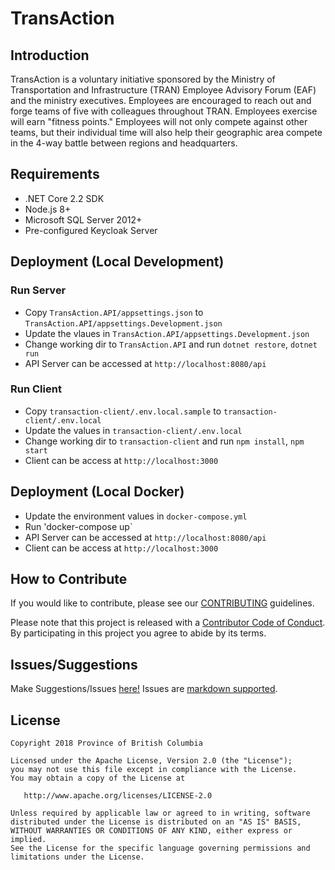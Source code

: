 # TransAction

## Introduction
TransAction is a voluntary initiative sponsored by the Ministry of Transportation and Infrastructure (TRAN) Employee Advisory Forum (EAF) and the ministry executives.  Employees are encouraged to reach out and forge teams of five with colleagues throughout TRAN. Employees exercise will earn "fitness points." Employees will not only compete against other teams, but their individual time will also help their geographic area compete in the 4-way battle between regions and headquarters.

## Requirements

- .NET Core 2.2 SDK
- Node.js 8+
- Microsoft SQL Server 2012+
- Pre-configured Keycloak Server

## Deployment (Local Development)

### Run Server
- Copy `TransAction.API/appsettings.json` to `TransAction.API/appsettings.Development.json`
- Update the vlaues in `TransAction.API/appsettings.Development.json`
- Change working dir to `TransAction.API` and run `dotnet restore`, `dotnet run`
- API Server can be accessed at `http://localhost:8080/api`

### Run Client
- Copy `transaction-client/.env.local.sample` to `transaction-client/.env.local`
- Update the values in `transaction-client/.env.local`
- Change working dir to `transaction-client` and run `npm install`, `npm start`
- Client can be access at `http://localhost:3000`

## Deployment (Local Docker)
- Update the environment values in `docker-compose.yml`
- Run 'docker-compose up`
- API Server can be accessed at `http://localhost:8080/api`
- Client can be access at `http://localhost:3000`

## How to Contribute

If you would like to contribute, please see our [CONTRIBUTING](CONTRIBUTING.md) guidelines.

Please note that this project is released with a [Contributor Code of Conduct](CODE_OF_CONDUCT.md). 
By participating in this project you agree to abide by its terms.

## Issues/Suggestions
Make Suggestions/Issues [here!](https://github.com/bcgov/transaction/issues/new)
Issues are [markdown supported](https://guides.github.com/features/mastering-markdown/).

## License

    Copyright 2018 Province of British Columbia

    Licensed under the Apache License, Version 2.0 (the "License");
    you may not use this file except in compliance with the License.
    You may obtain a copy of the License at

       http://www.apache.org/licenses/LICENSE-2.0

    Unless required by applicable law or agreed to in writing, software
    distributed under the License is distributed on an "AS IS" BASIS,
    WITHOUT WARRANTIES OR CONDITIONS OF ANY KIND, either express or implied.
    See the License for the specific language governing permissions and
    limitations under the License.
